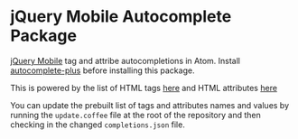 # jQuery Mobile Autocomplete Package

[jQuery Mobile](http://jquerymobile.com/) tag and attribe autocompletions in Atom. Install
[autocomplete-plus](https://github.com/atom-community/autocomplete-plus) before
installing this package.

This is powered by the list of HTML tags [here](https://raw.githubusercontent.com/chrisgriffith/jQuery-Mobile-Brackets-Extension/master/HtmlTags.json)
and HTML attributes [here](https://raw.githubusercontent.com/chrisgriffith/jQuery-Mobile-Brackets-Extension/master/HtmlAttributes.json)

You can update the prebuilt list of tags and attributes names and values by
running the `update.coffee` file at the root of the repository and then checking
in the changed `completions.json` file.
